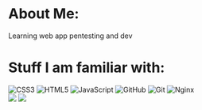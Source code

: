 # About Me:
Learning web app pentesting and dev

# Stuff I am familiar with:
![CSS3](https://img.shields.io/badge/css3-%231572B6.svg?style=flat&logo=css3&logoColor=white) ![HTML5](https://img.shields.io/badge/html5-%23E34F26.svg?style=flat&logo=html5&logoColor=white) ![JavaScript](https://img.shields.io/badge/javascript-%23323330.svg?style=flat&logo=javascript&logoColor=%23F7DF1E) ![GitHub](https://img.shields.io/badge/github-%23121011.svg?style=flat&logo=github&logoColor=white) ![Git](https://img.shields.io/badge/git-%23F05033.svg?style=flat&logo=git&logoColor=white) ![Nginx](https://img.shields.io/badge/nginx-%23009639.svg?style=flat&logo=nginx&logoColor=white)
<br>
![](https://github-readme-streak-stats.herokuapp.com/?user=TassosSim&theme=dracula&hide_border=false)
![](https://github-readme-stats.vercel.app/api/top-langs/?username=TassosSim&theme=dracula&hide_border=false&include_all_commits=false&count_private=false&layout=compact)

<!-- Proudly created with GPRM ( https://gprm.itsvg.in ) -->
